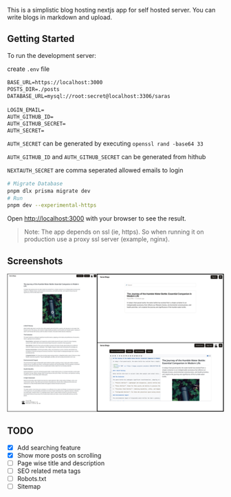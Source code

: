 This is a simplistic blog hosting nextjs app for self hosted server. You can write blogs in markdown and upload.

## Getting Started

To run the development server:

create `.env` file

```
BASE_URL=https://localhost:3000
POSTS_DIR=./posts
DATABASE_URL=mysql://root:secret@localhost:3306/saras

LOGIN_EMAIL=
AUTH_GITHUB_ID=
AUTH_GITHUB_SECRET=
AUTH_SECRET=
```

`AUTH_SECRET` can be generated by executing `openssl rand -base64 33`

`AUTH_GITHUB_ID` and `AUTH_GITHUB_SECRET` can be generated from hithub

`NEXTAUTH_SECRET` are comma seperated allowed emails to login

```bash
# Migrate Database
pnpm dlx prisma migrate dev
# Run
pnpm dev --experimental-https
```

Open [http://localhost:3000](http://localhost:3000) with your browser to see the result.

> Note: The app depends on ssl (ie, https). So when running it on production use a proxy ssl server (example, nginx).

## Screenshots

![Screenshots](./screenshots/merged.jpg)

## TODO

- [x] Add searching feature
- [x] Show more posts on scrolling
- [ ] Page wise title and description
- [ ] SEO related meta tags
- [ ] Robots.txt
- [ ] Sitemap
